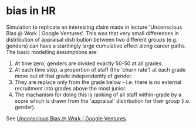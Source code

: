 # bias in HR

Simulation to replicate an interesitng claim made in lecture 'Unconscious Bias @ Work | Google Ventures'. This was that very small differences in distribution of appraisal distribution between two  different groups (e.g. genders) can have a startlingly large cumulative effect along career paths. The basic modelling assumptions are:

<ol>
<li>
At time zero, genders are divided exactly 50-50 at all grades.
<li>
At each time step, a proportion of staff (the 'churn rate') at each grade move out of that grade independently of gender. 
<li>
They are replace only from the grade below - i.e. there is no external recruitment into grades above the most junior.
<li>
The machanism for doing this is ranking of all staff within-grade by a score which is drawn from the 'appraisal' distribution for their group (i.e. gender).
</ol>

See <a href="https://www.youtube.com/watch?v=nLjFTHTgEVU&t=0s">Unconscious Bias @ Work | Google Ventures</a>.
